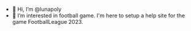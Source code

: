 - 👋 Hi, I’m @lunapoly
- 👀 I’m interested in football game. I'm here to setup a help site for the game FootballLeague 2023.

<!---
lunapoly/lunapoly is a ✨ special ✨ repository because its `README.md` (this file) appears on your GitHub profile.
You can click the Preview link to take a look at your changes.
--->

